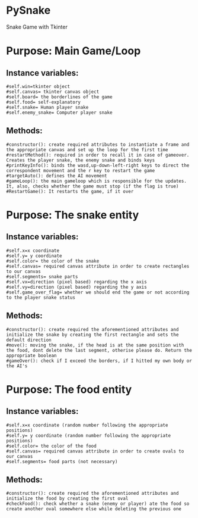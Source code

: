 # PySnake
Snake Game with Tkinter

# Purpose: Main Game/Loop
## Instance variables:
    #self.win=tkinter object
    #self.canvas= tkinter canvas object
    #self.board= the borderlines of the game
    #self.food= self-explanatory
    #self.snake= Human player snake
    #self.enemy_snake= Computer player snake
## Methods:
    #constructor(): create required attributes to instantiate a frame and the appropriate canvas and set up the loop for the first time
    #restartMethod(): required in order to recall it in case of gameover. Creates the player snake, the enemy snake and binds keys
    #printKeyInfo(): binds the wasd,up-down-left-right keys to direct the correspondent movement and the r key to restart the game
    #targetAuto(): defines the AI movement
    #gameLoop(): the main gameloop which is responsible for the updates. It, also, checks whether the game must stop (if the flag is true)
    #RestartGame(): It restarts the game, if it over

# Purpose: The snake entity
## Instance variables:
    #self.x=x coordinate
    #self.y= y coordinate
    #self.color= the color of the snake
    #self.canvas= required canvas attribute in order to create rectangles to our canvas
    #self.segments= snake parts
    #self.vx=direction (pixel based) regarding the x axis
    #self.vy=direction (pixel based) regarding the y axis
    #self.game_over_flag= whether we should end the game or not according to the player snake status
## Methods:
    #constructor(): create required the aforementioned attributes and initialize the snake by creating the first rectangle and sets the default direction
    #move(): moving the snake, if the head is at the same position with the food, dont delete the last segment, otherise please do. Return the appropriate boolean
    #gameOver(): check if I exceed the borders, if I hitted my own body or the AI's

# Purpose: The food entity
## Instance variables:
    #self.x=x coordinate (random number following the appropriate positions)
    #self.y= y coordinate (random number following the appropriate positions)
    #self.color= the color of the food
    #self.canvas= required canvas attribute in order to create ovals to our canvas
    #self.segments= food parts (not necessary)
## Methods:
    #constructor(): create required the aforementioned attributes and initialize the food by creating the first oval
    #checkFood(): check whether a snake (enemy or player) ate the food so create another oval somewhere else while deleting the previous one